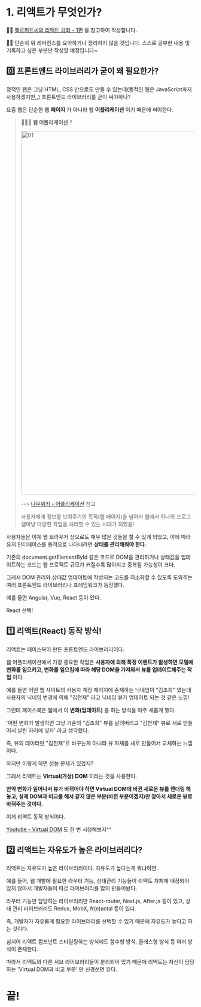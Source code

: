 # 1. 리액트가 무엇인가?

✍🏻 [벨로퍼트씨의 리액트 강좌 - 1편](https://velopert.com/3612) 을 참고하여 작성합니다.

✍🏻 단순히 위 레퍼런스를 요약하거나 정리하지 않을 것입니다. 스스로 공부한 내용 및 기록하고 싶은 부분만 작성할 예정입니다~

## 0️⃣ 프론트엔드 라이브러리가 굳이 왜 필요한가?

정적인 웹은 그냥 HTML, CSS 만으로도 만들 수 있는데(동적인 웹은 JavaScript까지 사용하겠지만,,) 프론트엔드 라이브러리를 굳이 써야하나?

요즘 웹은 단순한 웹 __페이지__ 가 아니라 웹 __어플리케이션__ 이기 때문에 써야한다.

> 💁🏼‍♀️ __웹 어플리케이션__ ? 
> 
> <img width="969" alt="01" src="https://user-images.githubusercontent.com/31889335/101018808-61b91300-35af-11eb-928d-97ecc2fbb9bf.png">
> 
> --> [나무위키 - 어플리케이션](https://namu.wiki/w/%EC%95%A0%ED%94%8C%EB%A6%AC%EC%BC%80%EC%9D%B4%EC%85%98) 참고
>
> 사용자에게 정보를 보여주기의 목적(웹 페이지)을 넘어서 웹에서 하나의 프로그램마냥 다양한 작업을 처리할 수 있는 시대가 되었음!

사용자들은 이제 웹 브라우저 상으로도 매우 많은 것들을 할 수 있게 되었고, 이에 따라 유저 인터페이스를 동적으로 나타내려면 __상태를 관리해줘야 한다.__

기존의 document.getElementById 같은 코드로 DOM을 관리하거나 상태값을 업데이트하는 코드는 웹 프로젝트 규모가 커질수록 많아지고 중복될 가능성이 크다.

그래서 DOM 관리와 상태값 업데이트에 작성되는 코드를 최소화할 수 있도록 도와주는 여러 프론트엔드 라이브러리나 프레임워크가 등장했다.

예를 들면 Angular, Vue, React 등이 있다.

React 선택!

## 1️⃣ 리액트(React) 동작 방식!

리액트는 페이스북이 만든 프론트엔드 라이브러리이다.

웹 어플리케이션에서 가장 중요한 작업은 __사용자에 의해 특정 이벤트가 발생하면 모델에 변화를 일으키고, 변화를 일으킴에 따라 해당 DOM을 가져와서 뷰를 업데이트해주는 작업__ 이다.

예를 들면 어떤 웹 사이트의 사용자 계정 페이지에 존재하는 닉네임이 "김초희" 였는데 사용자의 닉네임 변경에 의해 "김천재" 라고 닉네임 뷰가 업데이트 되는 것 같은 느낌!

그런데 페이스북은 웹에서 이 __변화(업데이트)__ 를 하는 방식을 아주 새롭게 했다.

'어떤 변화가 발생하면 그냥 기존의 "김초희" 뷰를 날려버리고 "김천재" 뷰로 새로 만들어서 날린 자리에 넣자' 라고 생각했다.

즉, 뷰의 데이터만 "김천재"로 바꾸는게 아니라 뷰 자체를 새로 만들어서 교체하는 느낌이다.

하지만 이렇게 하면 성능 문제가 있겠지?

그래서 리액트는 __Virtual(가상) DOM__ 이라는 것을 사용한다.

__만약 변화가 일어나서 뷰가 바뀌어야 하면 Virtual DOM에 바뀐 새로운 뷰를 렌더링 해놓고, 실제 DOM과 비교를 해서 같지 않은 부분(바뀐 부분이겠지)만 찾아서 새로운 뷰로 바꿔주는 것이다.__

이게 리액트 동작 방식이다.

[Youtube - Virtual DOM](https://www.youtube.com/watch?v=muc2ZF0QIO4) 도 한 번 시청해보자^^

## 2️⃣ 리액트는 자유도가 높은 라이브러리다?

리액트는 자유도가 높은 라이브러리이다. 자유도가 높다는게 뭐냐하면..

예를 들어, 웹 개발에 필요한 라우터 기능, 상태관리 기능들이 리액트 자체에 내장되어 있지 않아서 개발자들이 따로 라이브러리를 많이 만들어놨다.

라우터 기능만 담당하는 라이브러리만 React-router, Next.js, After.js 등이 있고, 상태 관리 라이브러리도 Redux, MobX, fr(e)actal  등이 있다.

즉, 개발자가 자유롭게 필요한 라이브러리를 선택할 수 있기 때문에 자유도가 높다고 하는 것이다.

심지어 리액트 컴포넌트 스타일링하는 방식에도 함수형 방식, 클래스형 방식 등 여러 방식이 존재한다.

따라서 리액트와 다른 서브 라이브러리들이 분리되어 있기 때문에 리액트는 자신이 담당하는 'Virtual DOM과 비교 부분' 만 신경쓰면 된다.

# 끝!